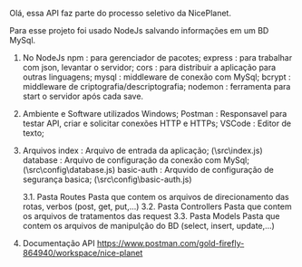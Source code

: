 Olá, essa API faz parte do processo seletivo da NicePlanet.

Para esse projeto foi usado NodeJs salvando informações em um BD MySql.
1. No NodeJs
    npm     : para gerenciador de pacotes;
    express : para trabalhar com json, levantar o servidor;
    cors    : para distribuir a aplicação para outras linguagens;
    mysql   : middleware de conexão com MySql;
    bcrypt  : middleware de criptografia/descriptografia;
    nodemon : ferramenta para start o servidor após cada save.

2. Ambiente e Software utilizados
    Windows;
    Postman : Responsavel para testar API, criar e solicitar conexões HTTP e HTTPs;
    VSCode  : Editor de texto;

3. Arquivos
    index    :   Arquivo de entrada da aplicação; (\src\index.js)
    database :   Arquivo de configuração da conexão com MySql; (\src\config\database.js)
    basic-auth  :   Arquvido de configuração de segurança basica; (\src\config\basic-auth.js)

    3.1. Pasta Routes
        Pasta que contem os arquivos de direcionamento das rotas, verbos (post, get, put,...)
    3.2. Pasta Controllers
        Pasta que contem os arquivos de tratamentos das request
    3.3. Pasta Models
        Pasta que contem os arquivos de manipulção do BD (select, insert, update,...)

4. Documentação API
    https://www.postman.com/gold-firefly-864940/workspace/nice-planet
    

